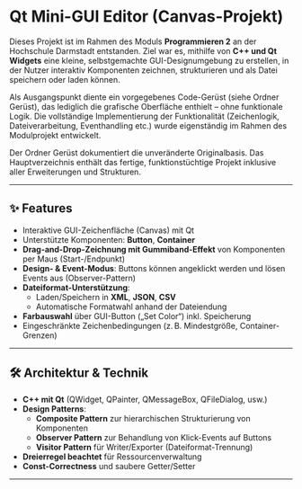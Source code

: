 # Qt Mini-GUI Editor (Canvas-Projekt)

Dieses Projekt ist im Rahmen des Moduls **Programmieren 2** an der Hochschule Darmstadt entstanden. Ziel war es, mithilfe von **C++ und Qt Widgets** eine kleine, selbstgemachte GUI-Designumgebung zu erstellen, in der Nutzer interaktiv Komponenten zeichnen, strukturieren und als Datei speichern oder laden können.

Als Ausgangspunkt diente ein vorgegebenes Code-Gerüst (siehe Ordner Gerüst), das lediglich die grafische Oberfläche enthielt – ohne funktionale Logik. Die vollständige Implementierung der Funktionalität (Zeichenlogik, Dateiverarbeitung, Eventhandling etc.) wurde eigenständig im Rahmen des Modulprojekt entwickelt.

Der Ordner Gerüst dokumentiert die unveränderte Originalbasis.
Das Hauptverzeichnis enthält das fertige, funktionstüchtige Projekt inklusive aller Erweiterungen und Strukturen.

---

## ✨ Features

- Interaktive GUI-Zeichenfläche (Canvas) mit Qt
- Unterstützte Komponenten: **Button**, **Container**
- **Drag-and-Drop-Zeichnung mit Gummiband-Effekt** von Komponenten per Maus (Start-/Endpunkt)
- **Design- & Event-Modus**: Buttons können angeklickt werden und lösen Events aus (Observer-Pattern)
- **Dateiformat-Unterstützung**:
  - Laden/Speichern in **XML**, **JSON**, **CSV**
  - Automatische Formatwahl anhand der Dateiendung
- **Farbauswahl** über GUI-Button („Set Color“) inkl. Speicherung
- Eingeschränkte Zeichenbedingungen (z. B. Mindestgröße, Container-Grenzen)

---

## 🛠️ Architektur & Technik

- **C++ mit Qt** (QWidget, QPainter, QMessageBox, QFileDialog, usw.)
- **Design Patterns**:
  - **Composite Pattern** zur hierarchischen Strukturierung von Komponenten
  - **Observer Pattern** zur Behandlung von Klick-Events auf Buttons
  - **Visitor Pattern** für Writer/Exporter (Dateiformat-Trennung)
- **Dreierregel beachtet** für Ressourcenverwaltung
- **Const-Correctness** und saubere Getter/Setter

---
